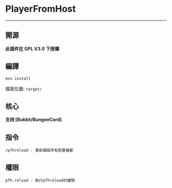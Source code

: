 # PlayerFromHost

---

## 開源

**此插件在 GPL V3.0 下授權**

## 編譯

```shell
mvn install
```

檔案位置: `target/`

## 核心

**支持 [Bukkit/BungeeCord]**

## 指令

```
/pfhreload - 重新讀取所有配置檔案
```

## 權限

```
pfh.reload - 執行pfhreload的權限
```
